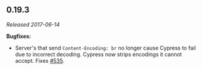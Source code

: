 ## 0.19.3

_Released 2017-06-14_

**Bugfixes:**

- Server's that send `Content-Encoding: br` no longer cause Cypress to fail due
  to incorrect decoding. Cypress now strips encodings it cannot accept. Fixes
  [#535](https://github.com/cypress-io/cypress/issues/535).
